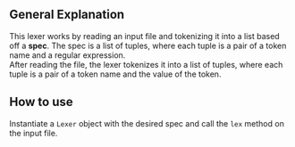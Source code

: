 ## General Explanation  
This lexer works by reading an input file and tokenizing it into a list based off a **spec**.  The spec is a list of tuples, where each tuple is a pair of a token name and a regular expression.  
After reading the file, the lexer tokenizes it into a list of tuples, where each tuple is a pair of a token name and the value of the token.
## How to use  

Instantiate a `Lexer` object with the desired spec and call the `lex` method on the input file.  

